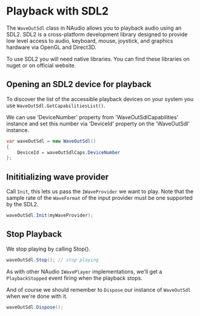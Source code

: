 # Playback with SDL2

The `WaveOutSdl` class in NAudio allows you to playback audio using an SDL2. SDL2 is a cross-platform development library designed to provide low level access to audio, keyboard, mouse, joystick, and graphics hardware via OpenGL and Direct3D.

To use SDL2 you will need native libraries. You can find these libraries on nuget or on official website.

## Opening an SDL2 device for playback

To discover the list of the accessible playback devices on your system you use `WaveOutSdl.GetCapabilitiesList()`.

We can use 'DeviceNumber' property from 'WaveOutSdlCapabilities' instance and set this number via 'DeviceId' property on the 'WaveOutSdl' instance.

```c#
var waveOutSdl = new WaveOutSdl() 
{ 
    DeviceId = waveOutSdlCaps.DeviceNumber
};
```

## Inititializing wave provider

Call `Init`, this lets us pass the `IWaveProvider` we want to play. Note that the sample rate of the `WaveFormat` of the input provider must be one supported by the SDL2.

```c#
waveOutSdl.Init(myWaveProvider);
```

## Stop Playback

We stop playing by calling Stop().

```c#
waveOutSdl.Stop(); // stop playing
```

As with other NAudio `IWavePlayer` implementations, we'll get a `PlaybackStopped` event firing when the playback stops.

And of course we should remember to `Dispose` our instance of `WaveOutSdl` when we're done with it.

```c#
waveOutSdl.Dispose();
```
